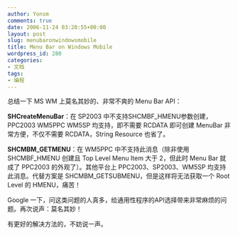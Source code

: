 ```yaml
---
author: Yonsm
comments: true
date: 2006-11-24 03:20:55+00:00
layout: post
slug: menubaronwindowsmobile
title: Menu Bar on Windows Mobile
wordpress_id: 280
categories:
- 文档
tags:
- 编程
---
```


总结一下 MS WM 上莫名其妙的、非常不爽的 Menu Bar API：  
  
  
**SHCreateMenuBar**：在 SP2003 中不支持SHCMBF_HMENU参数创建，PPC2003 WM5PPC WM5SP 均支持，即不需要 RCDATA 即可创建 MenuBar 非常方便，不仅不需要 RCDATA，String Resource 也省了。  
  
**SHCMBM_GETMENU**：在 WM5PPC 中不支持此消息（除非使用 SHCMBF_HMENU 创建且 Top Level Menu Item 大于 2，但此时 Menu Bar 就成了 PPC2003 的外观了）。其他平台上 PPC2003、SP2003、WM5SP 均支持此消息。代替方案是 SHCMBM_GETSUBMENU，但是这样将无法获取一个 Root Level 的 HMENU，痛苦！  
  
Google 一下，问这类问题的人真多，给通用性程序的API选择带来非常麻烦的问题。再次说声：莫名其妙！  
  
有更好的解决方法的，不妨说一声。
